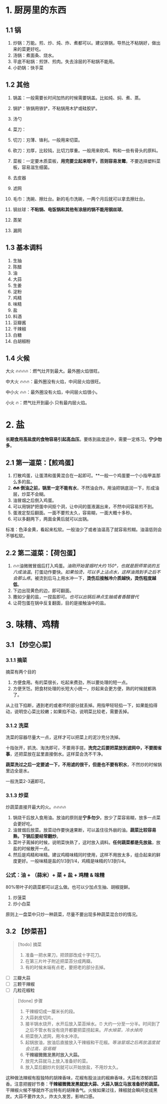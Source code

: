 # 1. 厨房里的东西

## 1.1 锅

1. 炒锅：万能。煎、炒、炖、炸、煮都可以。建议铁锅，导热比不粘锅好，做出来的菜更好吃。
2. 汤锅：煮面条、烧水。
3. 平底不粘锅：煎饼、煎肉。失去涂层的不粘锅不能用。
4. 小奶锅：快手菜

## 1.2 其他

1. 锅盖：一般需要长时间加热的时候需要锅盖。比如炖、焖、煮、蒸。
2. 锅铲：铁锅用铁铲，不粘锅用木铲或硅胶铲。
3. 汤勺
4. 菜刀：

1. 切刀：刃薄、锋利。一般用来切菜。
2. 砍刀：刃厚，比较钝，比切刀厚重。一般用来砍鸡、鸭和一些有骨头的原料。

5. 菜板：一定要木质菜板，**用完要立起来晾干，否则容易发霉**。不要选择塑料菜板，容易滋生细菌。
6. 去皮器
7. 滤网
8. 毛巾：洗碗、擦灶台。新的毛巾洗碗，一两个月后就可以拿去擦灶台。
9. 钢丝球：**不粘锅、电饭锅和其他有涂层的锅不能用钢丝球**。
10. 蒸架
11. 漏网

## 1.3 基本调料

1. 生抽
2. 陈醋
3. 油
4. 大蒜
5. 生姜
6. 淀粉
7. 鸡精
8. 味精
9. 盐
10. 料酒
11. 豆瓣酱
12. 干辣椒
13. 白糖
14. 白胡椒粉

## 1.4 火候

大火 🔥🔥🔥🔥：燃气灶开到最大。最外圈火焰很旺。

中大火 🔥🔥🔥：最外圈没有火焰，中间层火焰很旺。

中小火 🔥🔥：最外圈没有火焰，中间层火焰很小。

小火 🔥：燃气灶开到最小 只有最内层火焰。

# 2. 盐

**长期食用高盐度的食物容易引起高血压**。要练到盐度适中，需要一定练习。**宁少勿多**。

## 2.1 第一道菜：【煎鸡蛋】

1. 打散鸡蛋，让蛋清和蛋黄混合在一起即可。**一般一个鸡蛋要一个小指甲盖那么多的盐。
2. **🔥🔥 倒油之前，锅里一定不能有水**，不然油会炸。用油把锅底润一下，形成油层，炒菜不会糊。
3. 油冒烟之后倒入鸡蛋。
4. 可以用锅铲把蛋中间抠个洞，让中间的蛋液漏出来，不然中间容易煎不到。
5. 蛋液定型后翻面。一面不要煎太久，容易糊，一面大概十多秒。
6. 可以多翻两下，两面金黄后就可以出锅。

标准：色泽金黄，看起来松软。一般油少了或者油温高了就容易煎糊。油温低则会不够松软。

## 2.2 第二道菜：【荷包蛋】

1. 🔥🔥油微微冒烟后打入鸡蛋。*油刚开始冒烟时大约 150°，也就是厨师常说的五六成油温*。打蛋动作要快。*如果怕烫，可以手上沾点水，这样油溅到手之后不会那么疼*。被烫到后马上用水冲一下，**烫伤后接触冷介质越快，烫伤程度越低**。
2. 下边出现黄色的边，即可翻面。
3. 撒如少量的盐，一捏盐即可。*也可以出锅后淋点生抽或者香醋替代*
4. 让荷包蛋在锅中反复翻面，目的是接触油中的盐。

# 3. 味精、鸡精

## 3.1 【炒空心菜】

### 3.1.1 摘菜

摘菜有两个目的
1. 方便食用。有的菜很长，吃起来费劲，所以要处理的短一点。
2. 方便烹饪。把食材处理的长短大小统一，炒起来会更方便，熟的时候就都熟了。

从上往下掐断，遇到老的或者坏的部分就丢掉。用指甲轻轻掐一下，如果能掐得动，说明空心菜比较嫩；如果掐不动，说明菜比较老，需要丢掉。

### 3.1.2 洗菜

洗菜的容器尽量大一点，这样才可以把菜上的泥沙充分洗掉。

十指张开，抓洗、淘洗即可，不要用手搓。**洗完之后要把菜放到滤网中，不要图省事**，还把菜放在盆里直接倒水。这样菜会洗不干净。

**蔬菜洗过之后一定要滤一下，不用滤的很干，但是也不要有积水**，不然炒的时候锅里边全是水。

一般洗菜2-3遍即可。

### 3.1.3 炒菜

炒蔬菜直接开最大的火。🔥🔥🔥🔥

1. 锅烧干后放入食用油。放油的原则是**宁多勿少**。放少了菜容易糊，放多一点菜会更好吃。
2. 油冒烟后放菜。放菜动作要快速果断，可以盖住往外崩的油。**蔬菜比较容易熟，下锅后要经常翻炒**。
3. 菜叶子蔫掉的时候，说明菜快熟了，这时放入调料。**任何蔬菜都是先放盐**，放盐的时候散开一点。
4. 然后是鸡精和味精。建议鸡精味精同时使用，这样不用放太多，组合起来的鲜度更好。一般味精是盐的1/3到1/4，鸡精是味精的1/3到1/4。

### 公式：油 + （蒜米）+ 菜 + 盐 + 鸡精 & 味精

80%带叶子的蔬菜都可以这么做。也可以少加点生抽、胡椒提鲜。

1. 炒菠菜
2. 炒小白菜

原则上一盘菜中只炒一种蔬菜，尽量不要出现多种蔬菜混合炒的情况。

## 3.2 【炒菜苔】

> [!todo] 摘菜
> 1. 准备一把水果刀，把颈部改成十字花刀。
> 2. 在第三片叶子附近把菜苔分成两瓣。
> 3. 有的时候末端有点老，要把老的部分去掉。

- [ ] 三瓣大蒜
- [ ] 三颗干辣椒
- [ ] 几粒花椒粒

> [!done] 步骤
> 1. 干辣椒切成一厘米长的段。
> 2. 大蒜剥皮切片。
> 3. 接半锅水烧开，水开后放入菜苔焯水。⏰ 大约一分至一分半。时间到了之后不管水有没有烧开都要把菜捞起来。*开水焯菜，冷水焯肉*
> 4. 把菜倒入滤网，用冷水冲凉。
> 5. 起锅放油，放油后直接放入干辣椒和干花椒。*等油冒烟之后再放温度就会过高，容易糊*
> 6. **干辣椒微微发黑时放入大蒜。**
> 7. 放完大蒜就马上放入准备好的菜。
> 8. 放入菜后翻炒片刻就可以开始放盐，不用炒太久。

这种做法辣椒有股独特的胡辣香味，花椒有股淡淡的椒麻香味，大蒜有浓郁的蒜香。注意把握好节奏：**干辣椒微微发黑就放大蒜、大蒜入锅立马放准备好的蔬菜。** 干辣椒火候不够就炸不出特有的胡辣香气。火候如果过往，辣椒就会瞬间变成黑炭。大蒜不要炸太久，炸太久发苦，影响口感。